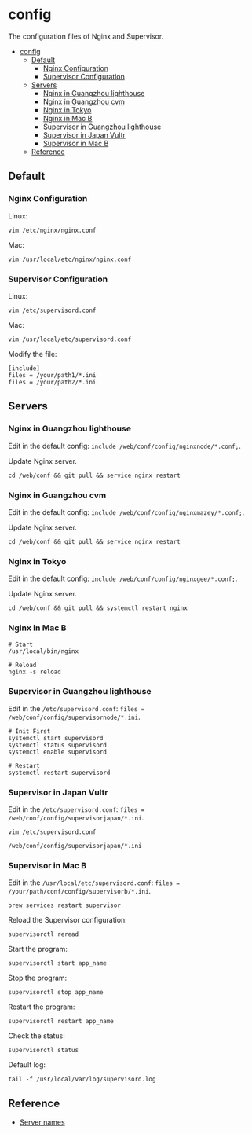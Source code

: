 # config

The configuration files of Nginx and Supervisor.

- [config](#config)
  - [Default](#default)
    - [Nginx Configuration](#nginx-configuration)
    - [Supervisor Configuration](#supervisor-configuration)
  - [Servers](#servers)
    - [Nginx in Guangzhou lighthouse](#nginx-in-guangzhou-lighthouse)
    - [Nginx in Guangzhou cvm](#nginx-in-guangzhou-cvm)
    - [Nginx in Tokyo](#nginx-in-tokyo)
    - [Nginx in Mac B](#nginx-in-mac-b)
    - [Supervisor in Guangzhou lighthouse](#supervisor-in-guangzhou-lighthouse)
    - [Supervisor in Japan Vultr](#supervisor-in-japan-vultr)
    - [Supervisor in Mac B](#supervisor-in-mac-b)
  - [Reference](#reference)

## Default

### Nginx Configuration

Linux:

```shell
vim /etc/nginx/nginx.conf
```

Mac:

```shell
vim /usr/local/etc/nginx/nginx.conf
```

### Supervisor Configuration

Linux:

```shell
vim /etc/supervisord.conf
```

Mac:

```shell
vim /usr/local/etc/supervisord.conf
```

Modify the file:

```text
[include]
files = /your/path1/*.ini
files = /your/path2/*.ini
```

## Servers

### Nginx in Guangzhou lighthouse

Edit in the default config: `include /web/conf/config/nginxnode/*.conf;`.

Update Nginx server.

```shell
cd /web/conf && git pull && service nginx restart
```

### Nginx in Guangzhou cvm

Edit in the default config: `include /web/conf/config/nginxmazey/*.conf;`.

Update Nginx server.

```shell
cd /web/conf && git pull && service nginx restart
```

### Nginx in Tokyo

Edit in the default config: `include /web/conf/config/nginxgee/*.conf;`.

Update Nginx server.

```shell
cd /web/conf && git pull && systemctl restart nginx
```

### Nginx in Mac B

```shell
# Start
/usr/local/bin/nginx

# Reload
nginx -s reload
```

### Supervisor in Guangzhou lighthouse

Edit in the `/etc/supervisord.conf`: `files = /web/conf/config/supervisornode/*.ini`.

```shell
# Init First
systemctl start supervisord
systemctl status supervisord
systemctl enable supervisord

# Restart
systemctl restart supervisord
```

### Supervisor in Japan Vultr

Edit in the `/etc/supervisord.conf`: `files = /web/conf/config/supervisorjapan/*.ini`.

```shell
vim /etc/supervisord.conf

/web/conf/config/supervisorjapan/*.ini
```

### Supervisor in Mac B

Edit in the `/usr/local/etc/supervisord.conf`: `files = /your/path/conf/config/supervisorb/*.ini`.

```shell
brew services restart supervisor
```

Reload the Supervisor configuration:

```shell
supervisorctl reread
```

Start the program:

```shell
supervisorctl start app_name
```

Stop the program:

```shell
supervisorctl stop app_name
```

Restart the program:

```shell
supervisorctl restart app_name
```

Check the status:

```shell
supervisorctl status
```

Default log:

```shell
tail -f /usr/local/var/log/supervisord.log
```

## Reference

- [Server names](http://nginx.org/en/docs/http/server_names.html)
